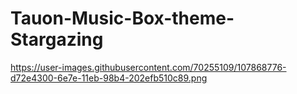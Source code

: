 # Tauon-Music-Box-theme-Stargazing
https://user-images.githubusercontent.com/70255109/107868776-d72e4300-6e7e-11eb-98b4-202efb510c89.png
